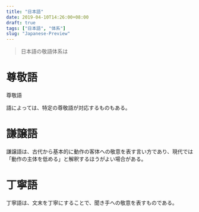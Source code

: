 ```yaml
---
title: "日本語"
date: 2019-04-10T14:26:00+08:00
draft: true
tags: ["日本語", "体系"]
slug: "Japanese-Preview"
---
```


> 日本語の敬語体系は

# 尊敬語

尊敬語
<!--more-->
語によっては、特定の尊敬語が対応するものもある。

# 謙譲語

謙譲語は、古代から基本的に動作の客体への敬意を表す言い方であり、現代では「動作の主体を低める」と解釈するほうがよい場合がある。

# 丁寧語

丁寧語は、文末を丁寧にすることで、聞き手への敬意を表すものである。
